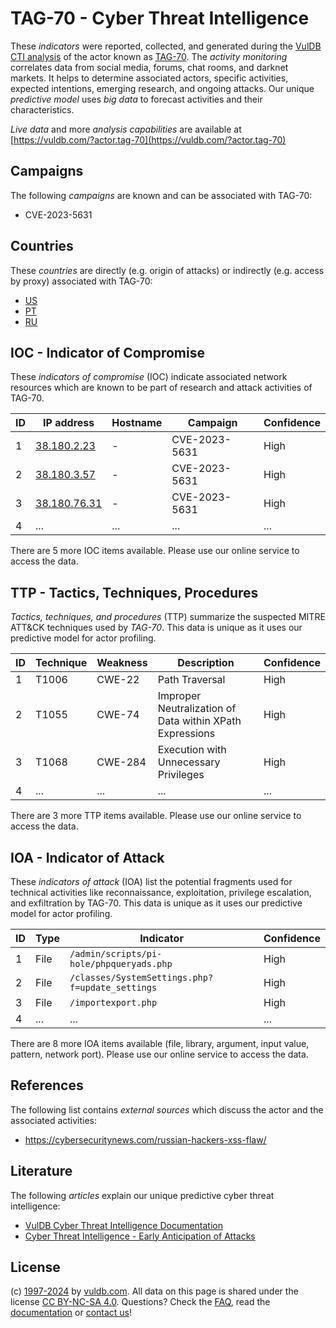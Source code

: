 # TAG-70 - Cyber Threat Intelligence

These _indicators_ were reported, collected, and generated during the [VulDB CTI analysis](https://vuldb.com/?kb.cti) of the actor known as [TAG-70](https://vuldb.com/?actor.tag-70). The _activity monitoring_ correlates data from social media, forums, chat rooms, and darknet markets. It helps to determine associated actors, specific activities, expected intentions, emerging research, and ongoing attacks. Our unique _predictive model_ uses _big data_ to forecast activities and their characteristics.

_Live data_ and more _analysis capabilities_ are available at [https://vuldb.com/?actor.tag-70](https://vuldb.com/?actor.tag-70)

## Campaigns

The following _campaigns_ are known and can be associated with TAG-70:

* CVE-2023-5631

## Countries

These _countries_ are directly (e.g. origin of attacks) or indirectly (e.g. access by proxy) associated with TAG-70:

* [US](https://vuldb.com/?country.us)
* [PT](https://vuldb.com/?country.pt)
* [RU](https://vuldb.com/?country.ru)

## IOC - Indicator of Compromise

These _indicators of compromise_ (IOC) indicate associated network resources which are known to be part of research and attack activities of TAG-70.

ID | IP address | Hostname | Campaign | Confidence
-- | ---------- | -------- | -------- | ----------
1 | [38.180.2.23](https://vuldb.com/?ip.38.180.2.23) | - | CVE-2023-5631 | High
2 | [38.180.3.57](https://vuldb.com/?ip.38.180.3.57) | - | CVE-2023-5631 | High
3 | [38.180.76.31](https://vuldb.com/?ip.38.180.76.31) | - | CVE-2023-5631 | High
4 | ... | ... | ... | ...

There are 5 more IOC items available. Please use our online service to access the data.

## TTP - Tactics, Techniques, Procedures

_Tactics, techniques, and procedures_ (TTP) summarize the suspected MITRE ATT&CK techniques used by _TAG-70_. This data is unique as it uses our predictive model for actor profiling.

ID | Technique | Weakness | Description | Confidence
-- | --------- | -------- | ----------- | ----------
1 | T1006 | CWE-22 | Path Traversal | High
2 | T1055 | CWE-74 | Improper Neutralization of Data within XPath Expressions | High
3 | T1068 | CWE-284 | Execution with Unnecessary Privileges | High
4 | ... | ... | ... | ...

There are 3 more TTP items available. Please use our online service to access the data.

## IOA - Indicator of Attack

These _indicators of attack_ (IOA) list the potential fragments used for technical activities like reconnaissance, exploitation, privilege escalation, and exfiltration by TAG-70. This data is unique as it uses our predictive model for actor profiling.

ID | Type | Indicator | Confidence
-- | ---- | --------- | ----------
1 | File | `/admin/scripts/pi-hole/phpqueryads.php` | High
2 | File | `/classes/SystemSettings.php?f=update_settings` | High
3 | File | `/importexport.php` | High
4 | ... | ... | ...

There are 8 more IOA items available (file, library, argument, input value, pattern, network port). Please use our online service to access the data.

## References

The following list contains _external sources_ which discuss the actor and the associated activities:

* https://cybersecuritynews.com/russian-hackers-xss-flaw/

## Literature

The following _articles_ explain our unique predictive cyber threat intelligence:

* [VulDB Cyber Threat Intelligence Documentation](https://vuldb.com/?kb.cti)
* [Cyber Threat Intelligence - Early Anticipation of Attacks](https://www.scip.ch/en/?labs.20201022)

## License

(c) [1997-2024](https://vuldb.com/?kb.changelog) by [vuldb.com](https://vuldb.com/?kb.about). All data on this page is shared under the license [CC BY-NC-SA 4.0](https://creativecommons.org/licenses/by-nc-sa/4.0/). Questions? Check the [FAQ](https://vuldb.com/?kb.faq), read the [documentation](https://vuldb.com/?kb) or [contact us](https://vuldb.com/?contact)!
